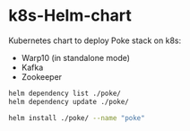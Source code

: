 # k8s-Helm-chart

Kubernetes chart to deploy Poke stack on k8s:

* Warp10 (in standalone mode)
* Kafka
* Zookeeper

````bash
helm dependency list ./poke/
helm dependency update ./poke/

helm install ./poke/ --name "poke"
````